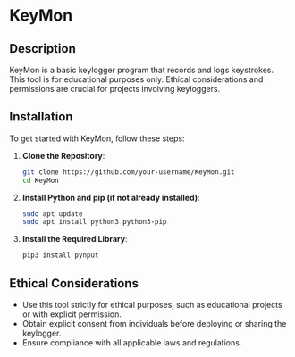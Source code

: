 # KeyMon

## Description
KeyMon is a basic keylogger program that records and logs keystrokes. This tool is for educational purposes only. Ethical considerations and permissions are crucial for projects involving keyloggers.

## Installation

To get started with KeyMon, follow these steps:

1. **Clone the Repository**:
   ```bash
   git clone https://github.com/your-username/KeyMon.git
   cd KeyMon

2. **Install Python and pip (if not already installed)**:
   ```bash
   sudo apt update
   sudo apt install python3 python3-pip
   ```
3. **Install the Required Library**:
   ```bash
   pip3 install pynput
   ```

## Ethical Considerations
- Use this tool strictly for ethical purposes, such as educational projects or with explicit permission.
- Obtain explicit consent from individuals before deploying or sharing the keylogger.
- Ensure compliance with all applicable laws and regulations.

